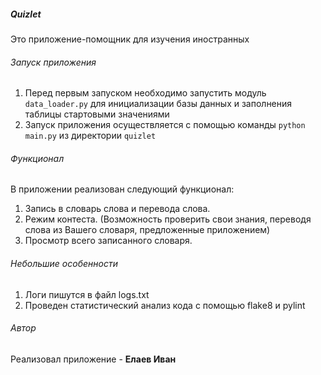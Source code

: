 ##### Quizlet
Это приложение-помощник для изучения иностранных

###### Запуск приложения
1. Перед первым запуском необходимо запустить модуль `data_loader.py` 
для инициализации базы данных и заполнения таблицы стартовыми значениями
2. Запуск приложения осуществляется с помощью команды `python main.py` 
из директории `quizlet`

###### Функционал

В приложении реализован следующий функционал:
1. Запись в словарь слова и перевода слова.
2. Режим контеста. (Возможность проверить свои знания,
 переводя слова из Вашего словаря, предложенные приложением)
3. Просмотр всего записанного словаря.

###### Небольшие особенности

1. Логи пишутся в файл logs.txt
2. Проведен статистический анализ кода с помощью flake8 и pylint

###### Автор

Реализовал приложение - **Елаев Иван**